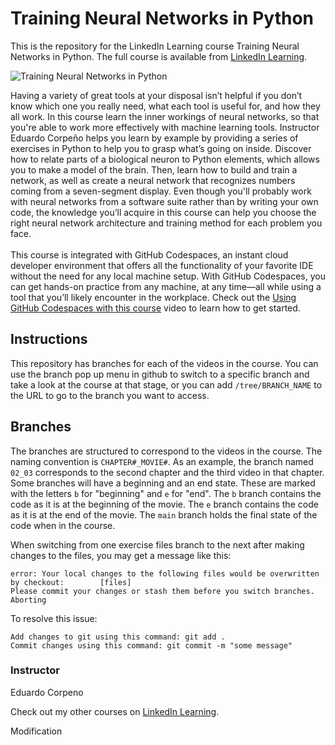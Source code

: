 # Training Neural Networks in Python 
This is the repository for the LinkedIn Learning course Training Neural Networks in Python. The full course is available from [LinkedIn Learning][lil-course-url].

![Training Neural Networks in Python ][lil-thumbnail-url]

Having a variety of great tools at your disposal isn’t helpful if you don’t know which one you really need, what each tool is useful for, and how they all work. In this course learn the inner workings of neural networks, so that you're able to work more effectively with machine learning tools. Instructor Eduardo Corpeño helps you learn by example by providing a series of exercises in Python to help you to grasp what’s going on inside. Discover how to relate parts of a biological neuron to Python elements, which allows you to make a model of the brain. Then, learn how to build and train a network, as well as create a neural network that recognizes numbers coming from a seven-segment display. Even though you'll probably work with neural networks from a software suite rather than by writing your own code, the knowledge you’ll acquire in this course can help you choose the right neural network architecture and training method for each problem you face.
<br><br>
This course is integrated with GitHub Codespaces, an instant cloud developer environment that offers all the functionality of your favorite IDE without the need for any local machine setup. With GitHub Codespaces, you can get hands-on practice from any machine, at any time—all while using a tool that you’ll likely encounter in the workplace. Check out the [Using GitHub Codespaces with this course][gcs-video-url] video to learn how to get started.

## Instructions
This repository has branches for each of the videos in the course. You can use the branch pop up menu in github to switch to a specific branch and take a look at the course at that stage, or you can add `/tree/BRANCH_NAME` to the URL to go to the branch you want to access.

## Branches
The branches are structured to correspond to the videos in the course. The naming convention is `CHAPTER#_MOVIE#`. As an example, the branch named `02_03` corresponds to the second chapter and the third video in that chapter. 
Some branches will have a beginning and an end state. These are marked with the letters `b` for "beginning" and `e` for "end". The `b` branch contains the code as it is at the beginning of the movie. The `e` branch contains the code as it is at the end of the movie. The `main` branch holds the final state of the code when in the course.

When switching from one exercise files branch to the next after making changes to the files, you may get a message like this:

    error: Your local changes to the following files would be overwritten by checkout:        [files]
    Please commit your changes or stash them before you switch branches.
    Aborting

To resolve this issue:
	
    Add changes to git using this command: git add .
	Commit changes using this command: git commit -m "some message"
### Instructor

Eduardo Corpeno

Check out my other courses on [LinkedIn Learning](https://www.linkedin.com/learning/instructors/eduardo-corpeno?u=104).

[lil-course-url]: https://www.linkedin.com/learning/training-neural-networks-in-python-17058600
[lil-thumbnail-url]: https://cdn.lynda.com/course/3215347/3215347-1667864479246-16x9.jpg
[gcs-video-url]: https://www.linkedin.com/learning/training-neural-networks-in-python-17058600/using-github-codespaces-with-this-course

Modification
